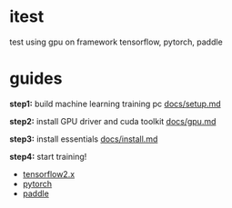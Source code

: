 # itest
test using gpu on framework tensorflow, pytorch, paddle

# guides

**step1:** build machine learning training pc [docs/setup.md](docs/setup.md)

**step2:** install GPU driver and cuda toolkit [docs/gpu.md](docs/gpu.md)

**step3:** install essentials [docs/install.md](docs/install.md)

**step4:** start training!
- [tensorflow2.x](tf2/readme.md)
- [pytorch](torch/readme.md)
- [paddle](paddle/readme.md)
